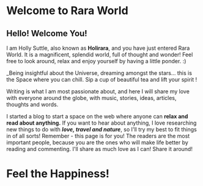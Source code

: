 # Welcome to Rara World

## Hello!  Welcome You!
 
I am Holly Suttle, also known as  **Holirara**, and you have just entered Rara World. It is a magnificent, splendid world, full of thought and wonder! Feel free to look around, relax and enjoy yourself by having a little ponder. :)
 
_Being insightful about the Universe, dreaming amongst the stars... this is the Space where you can chill. Sip a cup of beautiful tea and lift your spirit !
 
Writing is what I am most passionate about, and here I will share my love with everyone around the globe, with music, stories, ideas, articles, thoughts and words.
 
I started a blog to start a space on the web where anyone can **relax and read about anything.** If you want to hear about anything, I love researching new things to do with **_love, travel and nature_**,
so I'll try my best to fit things in of all sorts! Remember - this page is for you! The readers are the most important people, because you are the ones who will make life better by reading and commenting. I'll share as much love as I can! Share it around!
 
 # Feel the Happiness! 
